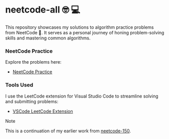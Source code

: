 # neetcode-all 🤓 💻

This repository showcases my solutions to algorithm practice problems from NeetCode 🚀. It serves as a personal journey of honing problem-solving skills and mastering common algorithms.

### NeetCode Practice

Explore the problems here:

- [NeetCode Practice](https://neetcode.io/practice)

### Tools Used

I use the LeetCode extension for Visual Studio Code to streamline solving and submitting problems:

- [VSCode LeetCode Extension](https://marketplace.visualstudio.com/items?itemName=LeetCode.vscode-leetcode)

> [!NOTE]
> This is a continuation of my earlier work from [neetcode-150](https://github.com/matheusaraujo/neetcode-150/).
